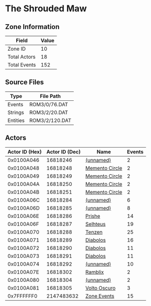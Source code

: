 # The Shrouded Maw

## Zone Information

| Field        |   Value |
|--------------|---------|
| Zone ID      |      10 |
| Total Actors |      18 |
| Total Events |     152 |

## Source Files

| Type     | File Path      |
|----------|----------------|
| Events   | ROM3/0/76.DAT  |
| Strings  | ROM3/2/20.DAT  |
| Entities | ROM3/2/120.DAT |

## Actors

| Actor ID (Hex)   |   Actor ID (Dec) | Name                                                   |   Events |
|------------------|------------------|--------------------------------------------------------|----------|
| 0x0100A046       |         16818246 | [(unnamed)](./16818246.md)                             |        2 |
| 0x0100A048       |         16818248 | [Memento Circle](./16818248%20-%20Memento%20Circle.md) |        2 |
| 0x0100A049       |         16818249 | [Memento Circle](./16818249%20-%20Memento%20Circle.md) |        2 |
| 0x0100A04A       |         16818250 | [Memento Circle](./16818250%20-%20Memento%20Circle.md) |        2 |
| 0x0100A04B       |         16818251 | [Memento Circle](./16818251%20-%20Memento%20Circle.md) |        2 |
| 0x0100A06C       |         16818284 | [(unnamed)](./16818284.md)                             |        6 |
| 0x0100A06D       |         16818285 | [(unnamed)](./16818285.md)                             |        8 |
| 0x0100A06E       |         16818286 | [Prishe](./16818286%20-%20Prishe.md)                   |       14 |
| 0x0100A06F       |         16818287 | [Selhteus](./16818287%20-%20Selhteus.md)               |       19 |
| 0x0100A070       |         16818288 | [Tenzen](./16818288%20-%20Tenzen.md)                   |       25 |
| 0x0100A071       |         16818289 | [Diabolos](./16818289%20-%20Diabolos.md)               |       16 |
| 0x0100A072       |         16818290 | [Diabolos](./16818290%20-%20Diabolos.md)               |       11 |
| 0x0100A073       |         16818291 | [Diabolos](./16818291%20-%20Diabolos.md)               |       11 |
| 0x0100A074       |         16818292 | [(unnamed)](./16818292.md)                             |       10 |
| 0x0100A07E       |         16818302 | [Ramblix](./16818302%20-%20Ramblix.md)                 |        2 |
| 0x0100A080       |         16818304 | [(unnamed)](./16818304.md)                             |        2 |
| 0x0100A081       |         16818305 | [Volto Oscuro](./16818305%20-%20Volto%20Oscuro.md)     |        3 |
| 0x7FFFFFF0       |       2147483632 | [Zone Events](./Zone%20Events.md)                      |       15 |